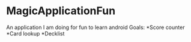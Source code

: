 # MagicApplicationFun
An application I am doing for fun to learn android
Goals:
  *Score counter
  *Card lookup
  *Decklist
